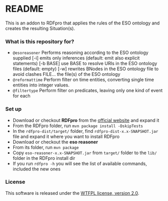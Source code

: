 # README #

This is an addon to RDFpro that applies the rules of the ESO ontology and creates the resulting Situation(s).

### What is this repository for? ###

* `@esoreasoner` Performs reasoning according to the ESO ontology supplied
    [-i]          emits only inferences (default: emit also explicit statements)
    [-b BASE]     use BASE to resolve URIs in the ESO ontology files (default: empty)
    [-w]          rewrites BNodes in the ESO ontology file to avoid clashes
    FILE...       the file(s) of the ESO ontology
* `@reformattime` Perform filter on time entities, converting single time entities into integer values.
* `@filtertype` Perform filter on predicates, leaving only one kind of event for each

### Set up ###

* Download or checkout **RDFpro** from the [official website](http://fracor.bitbucket.org/rdfpro/) and expand it
* From the RDFpro folder, run `mvn package install -DskipTests`
* In the `rdfpro-dist/target/` folder, find `rdfpro-dist-x.x-SNAPSHOT.jar` file and expand it where you want to install RDFpro
* Download or checkout the **eso reasoner**
* From its folder, run `mvn package`
* Copy `eso-reasoner-x.x-SNAPSHOT.jar` from `target/` folder to the `lib/` folder in the RDFpro install dir
* If you run `rdfpro -h` you will see the list of available commands, included the new ones

### License ###

This software is released under the [WTFPL license, version 2.0](http://www.wtfpl.net/about/).